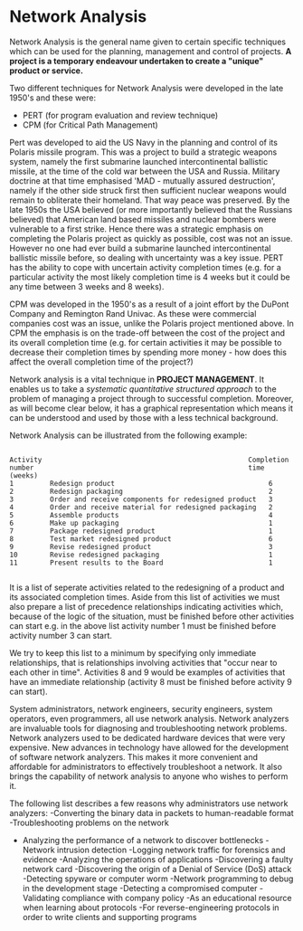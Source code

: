 Network Analysis
=========================
Network Analysis is the general name given to certain specific techniques which can be used for the planning, management and control of projects. **A project is a temporary endeavour undertaken to create a "unique" product or service.**

Two different techniques for Network Analysis were developed in the late 1950's and these were: 
- PERT (for program evaluation and review technique) 
- CPM (for Critical Path Management)

Pert was developed to aid the US Navy in the planning and control of its Polaris missile program. This was a project to build a strategic weapons system, namely the first submarine launched intercontinental ballistic missile, at the time of the cold war between the USA and Russia. Military doctrine at that time emphasised 'MAD - mutually assured destruction', namely if the other side struck first then sufficient nuclear weapons would remain to obliterate their homeland. That way peace was preserved. By the late 1950s the USA believed (or more importantly believed that the Russians believed) that American land based missiles and nuclear bombers were vulnerable to a first strike. Hence there was a strategic emphasis on completing the Polaris project as quickly as possible, cost was not an issue. However no one had ever build a submarine launched intercontinental ballistic missile before, so dealing with uncertainty was a key issue. PERT has the ability to cope with uncertain activity completion times (e.g. for a particular activity the most likely completion time is 4 weeks but it could be any time between 3 weeks and 8 weeks). 

CPM was developed in the 1950's as a result of a joint effort by the DuPont Company and Remington Rand Univac. As these were commercial companies cost was an issue, unlike the Polaris project mentioned above. In CPM the emphasis is on the trade-off between the cost of the project and its overall completion time (e.g. for certain activities it may be possible to decrease their completion times by spending more money - how does this affect the overall completion time of the project?)

Network analysis is a vital technique in **PROJECT MANAGEMENT**. It enables us to take a *systematic quantitative structured approach* to the problem of managing a project through to successful completion. Moreover, as will become clear below, it has a graphical representation which means it can be understood and used by those with a less technical background.

Network Analysis can be illustrated from the following example:


<pre><code>
Activity                                                   Completion 
number                                                     time (weeks)
1         Redesign product                                      6
2         Redesign packaging                                    2
3         Order and receive components for redesigned product   3
4         Order and receive material for redesigned packaging   2
5         Assemble products                                     4
6         Make up packaging                                     1
7         Package redesigned product                            1
8         Test market redesigned product                        6
9         Revise redesigned product                             3
10        Revise redesigned packaging                           1
11        Present results to the Board                          1

</code></pre>

It is a list of seperate activities related to the redesigning of a product and its associated completion times. Aside from this list of activities we must also prepare a list of precedence relationships indicating activities which, because of the logic of the situation, must be finished before other activities can start e.g. in the above list activity number 1 must be finished before activity number 3 can start. 

We try to keep this list to a minimum by specifying only immediate relationships, that is relationships involving activities that "occur near to each other in time". Activities 8 and 9 would be examples of activities that have an immediate relationship (activity 8 must be finished before activity 9 can start). 

System administrators, network engineers, security engineers, system operators, even programmers, all use network analysis. Network analyzers are invaluable tools for diagnosing and troubleshooting network problems. Network analyzers used to be dedicated hardware devices that were very expensive. New advances in technology have allowed for the development of software network analyzers. This makes it more convenient and affordable for administrators to effectively troubleshoot a network. It also brings the capability of network analysis to anyone who wishes to perform it.

The following list describes a few reasons why administrators use network analyzers:
-Converting the binary data in packets to human-readable format
-Troubleshooting problems on the network
- Analyzing the performance of a network to discover bottlenecks
-Network intrusion detection
-Logging network traffic for forensics and evidence
-Analyzing the operations of applications
-Discovering a faulty network card
-Discovering the origin of a Denial of Service (DoS) attack
-Detecting spyware or computer worm
-Network programming to debug in the development stage
-Detecting a compromised computer
-Validating compliance with company policy
-As an educational resource when learning about protocols
-For reverse-engineering protocols in order to write clients and supporting programs

